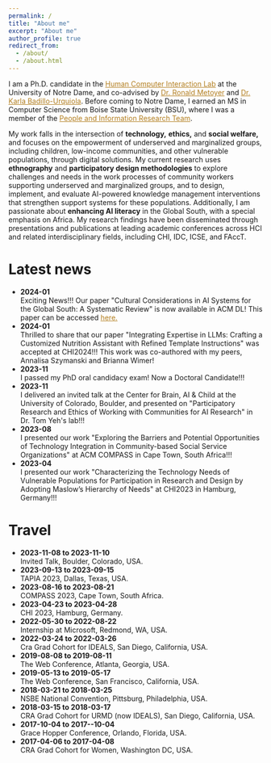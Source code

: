 ```yaml
---
permalink: /
title: "About me"
excerpt: "About me"
author_profile: true
redirect_from:
  - /about/
  - /about.html
---
```


I am a Ph.D. candidate in the <a href="https://hci.nd.edu/" style="color: #b37f20; text-decoration:underline" target="_blank">Human Computer Interaction Lab</a> at the University of Notre Dame, and co-advised by <a href="https://engineering.nd.edu/faculty/ronald-metoyer/" style="color: #b37f20; text-decoration:underline" target="_blank">Dr. Ronald Metoyer</a> and
<a href="https://engineering.nd.edu/faculty/karla-badillo-urquiola/" style="color: #b37f20; text-decoration:underline" target="_blank">Dr. Karla Badillo-Urquiola</a>. Before coming to Notre Dame, I earned an MS in Computer Science from Boise State University (BSU), where I was a member of the <a href="https://piret.info/" style="color: #b37f20; text-decoration:underline" target="_blank">People and Information Research Team</a>.

My work falls in the intersection of **technology,**  **ethics,** and **social welfare,** and focuses on the empowerment of underserved and marginalized groups, including children, low-income communities, and other vulnerable populations, through digital solutions. My current research uses **ethnography** and **participatory design methodologies** to explore challenges and needs in the work processes of community workers supporting underserved and marginalized groups, and to design, implement, and evaluate AI-powered knowledge management interventions that strengthen support systems for these populations. Additionally, I am passionate about **enhancing AI literacy** in the Global South, with a special emphasis on Africa. My research findings have been disseminated through presentations and publications at leading academic conferences across HCI and related interdisciplinary fields, including CHI, IDC, ICSE, and FAccT.


Latest news
======
<ul>
<li>
<strong>2024-01</strong>
<br>Exciting News!!! Our paper "Cultural Considerations in AI Systems for the Global South: A Systematic Review" is now available in ACM DL! This paper can be accessed <a href="https://dl.acm.org/doi/10.1145/3628096.3629046" style="color: #b37f20" target="_blank">here.</a>
</li>
<li>
<strong>2024-01</strong>
<br>
Thrilled to share that our paper "Integrating Expertise in LLMs: Crafting a Customized Nutrition
Assistant with Refined Template Instructions" was accepted at CHI2024!!! This work was co-authored with my peers, Annalisa Szymanski and Brianna Wimer!
</li>
<li>
<strong>2023-11</strong>
<br>
I passed my PhD oral candidacy exam! Now a Doctoral Candidate!!!
</li>
<li>
<strong>2023-11</strong>
<br>
I delivered an invited talk at the Center for Brain, AI & Child at the University of Colorado, Boulder, and presented on "Participatory Research and Ethics of Working with Communities for AI Research" in Dr. Tom Yeh's lab!!!</li>
<li>
<strong>2023-08</strong>
<br>
I presented our work "Exploring the Barriers and Potential Opportunities of Technology Integration in Community-based Social Service Organizations" at ACM COMPASS in Cape Town, South Africa!!!
</li>
<li>
<strong>2023-04</strong>
<br>
I presented our work "Characterizing the Technology Needs of Vulnerable Populations for Participation in Research and Design by Adopting Maslow’s Hierarchy of Needs" at CHI2023 in Hamburg, Germany!!!
</li>

</ul>

Travel
======
<ul>
<li>
<strong>2023-11-08 to 2023-11-10 </strong>
<br> Invited Talk, Boulder, Colorado, USA.
</li>
<li>
<strong>2023-09-13 to 2023-09-15 </strong>
<br> TAPIA 2023, Dallas, Texas, USA.
</li>
<li>
<strong>2023-08-16 to 2023-08-21 </strong>
<br> COMPASS 2023, Cape Town, South Africa.
</li>
<li>
<strong>2023-04-23 to 2023-04-28 </strong>
<br> CHI 2023, Hamburg, Germany.
</li>
<li>
<strong>2022-05-30 to 2022-08-22 </strong>
<br> Internship at Microsoft, Redmond, WA, USA.
</li>
<li>
<strong>2022-03-24 to 2022-03-26 </strong>
<br> Cra Grad Cohort for IDEALS, San Diego, California, USA.
</li>
<li>
<strong>2019-08-08 to 2019-08-11</strong>
<br> The Web Conference, Atlanta, Georgia, USA.
</li>
<li>
<strong>2019-05-13 to 2019-05-17</strong>
<br> The Web Conference, San Francisco, California, USA.
</li>
<li>
<strong>2018-03-21 to 2018-03-25</strong>
<br> NSBE National Convention, Pittsburg, Philadelphia, USA.
</li>
<li>
<strong>2018-03-15 to 2018-03-17</strong>
<br> CRA Grad Cohort for URMD (now IDEALS), San Diego, California, USA.
</li>
<li>
<strong>2017-10-04 to 2017--10-04</strong>
<br> Grace Hopper Conference, Orlando, Florida, USA.
</li>
<li>
<strong>2017-04-06 to 2017-04-08</strong>
<br> CRA Grad Cohort for Women, Washington DC, USA.
</li>
</ul>
